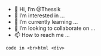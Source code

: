 - 👋 Hi, I’m @Thessik
- 👀 I’m interested in ...
- 🌱 I’m currently learning ...
- 💞️ I’m looking to collaborate on ...
- 📫 How to reach me ...

`code in <br>html <div>`
